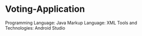 # Voting-Application

Programming Language: Java
Markup Language: XML
Tools and Technologies: Android Studio
